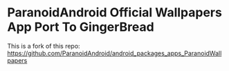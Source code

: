ParanoidAndroid Official Wallpapers App Port To GingerBread
===========================================================

This is a fork of this repo: https://github.com/ParanoidAndroid/android_packages_apps_ParanoidWallpapers

